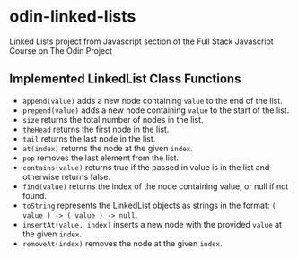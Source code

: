 # odin-linked-lists
Linked Lists project from Javascript section of the Full Stack Javascript Course on The Odin Project

## Implemented LinkedList Class Functions
- `append(value)` adds a new node containing `value` to the end of the list.
- `prepend(value)` adds a new node containing `value` to the start of the list.
- `size` returns the total number of nodes in the list.
- `theHead` returns the first node in the list.
- `tail` returns the last node in the list.
- `at(index)` returns the node at the given `index`.
- `pop` removes the last element from the list.
- `contains(value)` returns true if the passed in value is in the list and otherwise returns false.
- `find(value)` returns the index of the node containing value, or null if not found.
- `toString` represents the LinkedList objects as strings in the format: `( value ) -> ( value ) -> null`.
- `insertAt(value, index)` inserts a new node with the provided `value` at the given `index`.
- `removeAt(index)` removes the node at the given `index`.